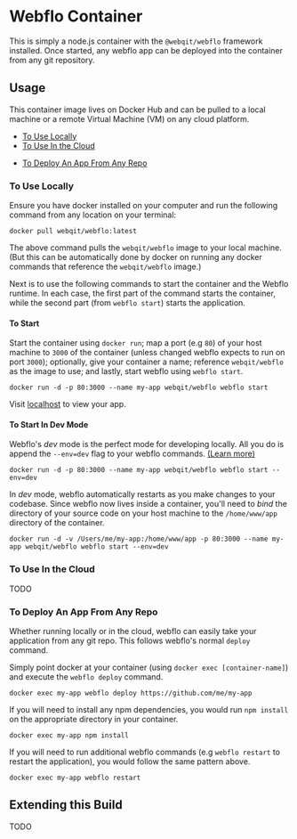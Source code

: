 # Webflo Container
This is simply a node.js container with the `@webqit/webflo` framework installed. Once started, any webflo app can be deployed into the container from any git repository.

## Usage
This container image lives on Docker Hub and can be pulled to a local machine or a remote Virtual Machine (VM) on any cloud platform.

+ [To Use Locally](#to-use-locally)
+ [To Use In the Cloud](#to-use-in-the-cloud)
* [To Deploy An App From Any Repo](#to-deploy-an-app-from-any-repo)

### To Use Locally
Ensure you have docker installed on your computer and run the following command from any location on your terminal:

```shell
docker pull webqit/webflo:latest
```

The above command pulls the `webqit/webflo` image to your local machine. (But this can be automatically done by docker on running any docker commands that reference the `webqit/webflo` image.)

Next is to use the following commands to start the container and the Webflo runtime. In each case, the first part of the command starts the container, while the second part (from `webflo start`) starts the application.

#### To Start
Start the container using `docker run`; map a port (e.g `80`) of your host machine to `3000` of the container (unless changed webflo expects to run on port `3000`); optionally, give your container a name; reference `webqit/webflo` as the image to use; and lastly, start webflo using `webflo start`.

```shell
docker run -d -p 80:3000 --name my-app webqit/webflo webflo start
```

Visit [localhost](http://localhost) to view your app.

#### To Start In Dev Mode
Webflo's *dev* mode is the perfect mode for developing locally. All you do is append the `--env=dev` flag to your webflo commands. [(Learn more)](#)

```shell
docker run -d -p 80:3000 --name my-app webqit/webflo webflo start --env=dev
```

In *dev* mode, webflo automatically restarts as you make changes to your codebase. Since webflo now lives inside a container, you'll need to *bind* the directory of your source code on your host machine to the `/home/www/app` directory of the container.

```shell
docker run -d -v /Users/me/my-app:/home/www/app -p 80:3000 --name my-app webqit/webflo webflo start --env=dev
```

### To Use In the Cloud
TODO

### To Deploy An App From Any Repo
Whether running locally or in the cloud, webflo can easily take your application from any git repo. This follows webflo's normal `deploy` command.

Simply point docker at your container (using `docker exec [container-name]`) and execute the `webflo deploy` command.

```shell
docker exec my-app webflo deploy https://github.com/me/my-app
```

If you will need to install any npm dependencies, you would run `npm install` on the appropriate directory in your container.

```shell
docker exec my-app npm install
```

If you will need to run additional webflo commands (e.g `webflo restart` to restart the application), you would follow the same pattern above.

```shell
docker exec my-app webflo restart
```

## Extending this Build
TODO